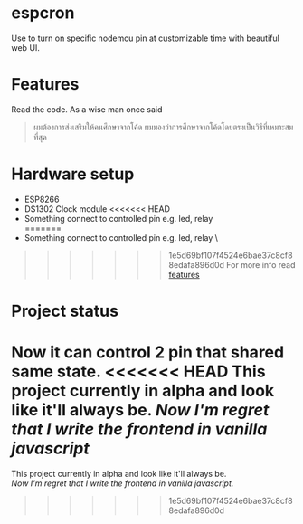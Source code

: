 # espcron
Use to turn on specific nodemcu pin at customizable time with beautiful web UI.

# Features
Read the code. As a wise man once said 
> ผมต้องการส่งเสริมให้คนศึกษาจากโค้ด ผมมองว่าการศึกษาจากโค้ดโดยตรงเป็นวิธีที่เหมาะสมที่สุด

# Hardware setup
- ESP8266
- DS1302 Clock module
<<<<<<< HEAD
- Something connect to controlled pin e.g. led, relay     
=======
- Something connect to controlled pin e.g. led, relay \
>>>>>>> 1e5d69bf107f4524e6bae37c8cf88edafa896d0d
For more info read [features](#features)

# Project status
Now it can control 2 pin that shared same state. 
<<<<<<< HEAD
This project currently in alpha and look like it'll always be.
*Now I'm regret that I write the frontend in vanilla javascript*
=======
This project currently in alpha and look like it'll always be. \
*Now I'm regret that I write the frontend in vanilla javascript.*
>>>>>>> 1e5d69bf107f4524e6bae37c8cf88edafa896d0d
